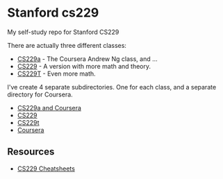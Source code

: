 # Stanford cs229

My self-study repo for Stanford CS229

There are actually three different classes:

- [CS229a](https://web.stanford.edu/class/cs229a/) - The Coursera Andrew Ng class, and ...
- [CS229](https://see.stanford.edu/Course/CS229)  - A version with more math and theory.
- [CS229T](http://web.stanford.edu/class/cs229t/) - Even more math.

I've create 4 separate subdirectories. One for each class, and a separate directory for Coursera.

- [CS229a and Coursera](cs229a/README.md)
- [CS229](cs229/README.md)
- [CS229t](cs229t/README.md)
- [Coursera](coursera/README.md)

## Resources

- [CS229 Cheatsheets](https://github.com/afshinea/stanford-cs-229-machine-learning)
